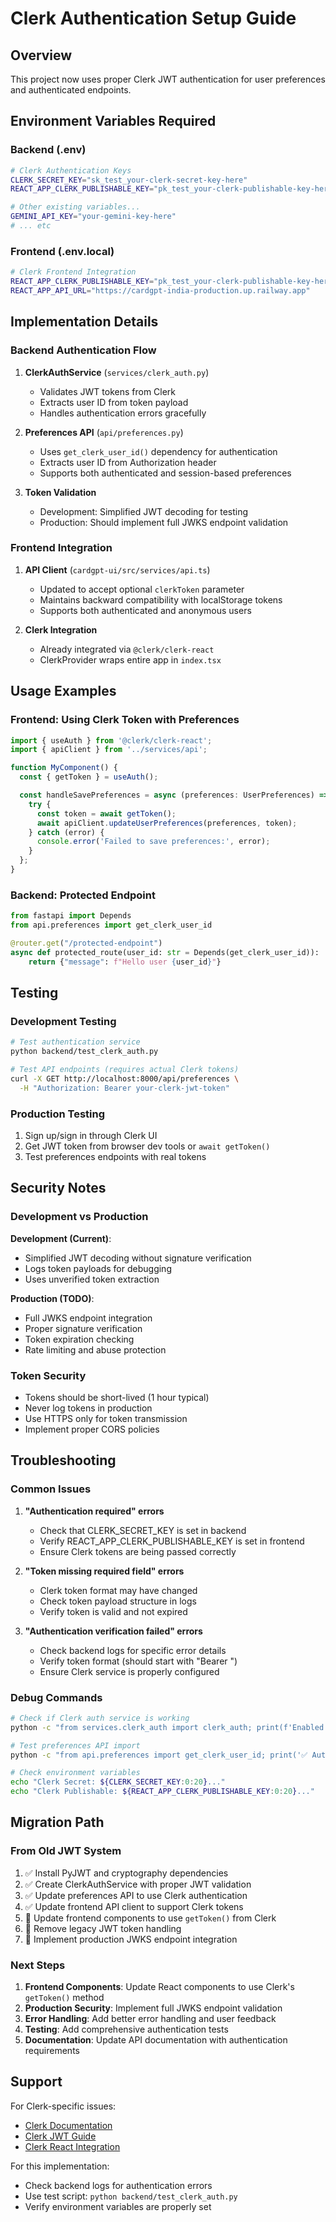 # Clerk Authentication Setup Guide

## Overview

This project now uses proper Clerk JWT authentication for user preferences and authenticated endpoints.

## Environment Variables Required

### Backend (.env)
```bash
# Clerk Authentication Keys
CLERK_SECRET_KEY="sk_test_your-clerk-secret-key-here"
REACT_APP_CLERK_PUBLISHABLE_KEY="pk_test_your-clerk-publishable-key-here"

# Other existing variables...
GEMINI_API_KEY="your-gemini-key-here"
# ... etc
```

### Frontend (.env.local)
```bash
# Clerk Frontend Integration
REACT_APP_CLERK_PUBLISHABLE_KEY="pk_test_your-clerk-publishable-key-here"
REACT_APP_API_URL="https://cardgpt-india-production.up.railway.app"
```

## Implementation Details

### Backend Authentication Flow

1. **ClerkAuthService** (`services/clerk_auth.py`)
   - Validates JWT tokens from Clerk
   - Extracts user ID from token payload
   - Handles authentication errors gracefully

2. **Preferences API** (`api/preferences.py`)
   - Uses `get_clerk_user_id()` dependency for authentication
   - Extracts user ID from Authorization header
   - Supports both authenticated and session-based preferences

3. **Token Validation**
   - Development: Simplified JWT decoding for testing
   - Production: Should implement full JWKS endpoint validation

### Frontend Integration

1. **API Client** (`cardgpt-ui/src/services/api.ts`)
   - Updated to accept optional `clerkToken` parameter
   - Maintains backward compatibility with localStorage tokens
   - Supports both authenticated and anonymous users

2. **Clerk Integration**
   - Already integrated via `@clerk/clerk-react`
   - ClerkProvider wraps entire app in `index.tsx`

## Usage Examples

### Frontend: Using Clerk Token with Preferences

```typescript
import { useAuth } from '@clerk/clerk-react';
import { apiClient } from '../services/api';

function MyComponent() {
  const { getToken } = useAuth();

  const handleSavePreferences = async (preferences: UserPreferences) => {
    try {
      const token = await getToken();
      await apiClient.updateUserPreferences(preferences, token);
    } catch (error) {
      console.error('Failed to save preferences:', error);
    }
  };
}
```

### Backend: Protected Endpoint

```python
from fastapi import Depends
from api.preferences import get_clerk_user_id

@router.get("/protected-endpoint")
async def protected_route(user_id: str = Depends(get_clerk_user_id)):
    return {"message": f"Hello user {user_id}"}
```

## Testing

### Development Testing
```bash
# Test authentication service
python backend/test_clerk_auth.py

# Test API endpoints (requires actual Clerk tokens)
curl -X GET http://localhost:8000/api/preferences \
  -H "Authorization: Bearer your-clerk-jwt-token"
```

### Production Testing
1. Sign up/sign in through Clerk UI
2. Get JWT token from browser dev tools or `await getToken()`
3. Test preferences endpoints with real tokens

## Security Notes

### Development vs Production

**Development (Current)**:
- Simplified JWT decoding without signature verification
- Logs token payloads for debugging
- Uses unverified token extraction

**Production (TODO)**:
- Full JWKS endpoint integration
- Proper signature verification
- Token expiration checking
- Rate limiting and abuse protection

### Token Security
- Tokens should be short-lived (1 hour typical)
- Never log tokens in production
- Use HTTPS only for token transmission
- Implement proper CORS policies

## Troubleshooting

### Common Issues

1. **"Authentication required" errors**
   - Check that CLERK_SECRET_KEY is set in backend
   - Verify REACT_APP_CLERK_PUBLISHABLE_KEY is set in frontend
   - Ensure Clerk tokens are being passed correctly

2. **"Token missing required field" errors**
   - Clerk token format may have changed
   - Check token payload structure in logs
   - Verify token is valid and not expired

3. **"Authentication verification failed" errors**
   - Check backend logs for specific error details
   - Verify token format (should start with "Bearer ")
   - Ensure Clerk service is properly configured

### Debug Commands

```bash
# Check if Clerk auth service is working
python -c "from services.clerk_auth import clerk_auth; print(f'Enabled: {clerk_auth.enabled}')"

# Test preferences API import
python -c "from api.preferences import get_clerk_user_id; print('✅ Auth function available')"

# Check environment variables
echo "Clerk Secret: ${CLERK_SECRET_KEY:0:20}..."
echo "Clerk Publishable: ${REACT_APP_CLERK_PUBLISHABLE_KEY:0:20}..."
```

## Migration Path

### From Old JWT System
1. ✅ Install PyJWT and cryptography dependencies
2. ✅ Create ClerkAuthService with proper JWT validation
3. ✅ Update preferences API to use Clerk authentication
4. ✅ Update frontend API client to support Clerk tokens
5. 🔲 Update frontend components to use `getToken()` from Clerk
6. 🔲 Remove legacy JWT token handling
7. 🔲 Implement production JWKS endpoint integration

### Next Steps
1. **Frontend Components**: Update React components to use Clerk's `getToken()` method
2. **Production Security**: Implement full JWKS endpoint validation
3. **Error Handling**: Add better error handling and user feedback
4. **Testing**: Add comprehensive authentication tests
5. **Documentation**: Update API documentation with authentication requirements

## Support

For Clerk-specific issues:
- [Clerk Documentation](https://clerk.com/docs)
- [Clerk JWT Guide](https://clerk.com/docs/backend-requests/handling/manual-jwt)
- [Clerk React Integration](https://clerk.com/docs/quickstarts/react)

For this implementation:
- Check backend logs for authentication errors
- Use test script: `python backend/test_clerk_auth.py`
- Verify environment variables are properly set